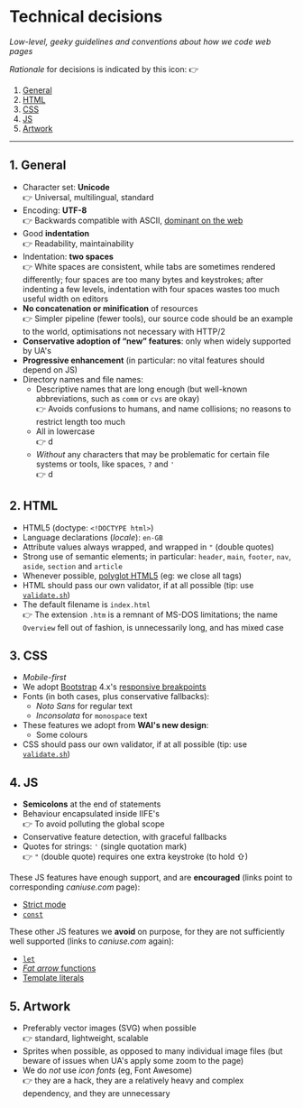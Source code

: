 # Technical decisions

*Low-level, geeky guidelines and conventions about how we code web pages*

*Rationale* for decisions is indicated by this icon: 👉

1. [General](#1-general)
1. [HTML](#2-html)
1. [CSS](#3-css)
1. [JS](#4-js)
1. [Artwork](#5-artwork)

---

## 1. General

* Character set: **Unicode**  
  👉 Universal, multilingual, standard
* Encoding: **UTF-8**  
  👉 Backwards compatible with ASCII, [dominant on the web](https://en.wikipedia.org/wiki/File:Utf8webgrowth.svg#/media/File:Utf8webgrowth.svg)
* Good **indentation**  
  👉 Readability, maintainability
* Indentation: **two spaces**  
  👉 White spaces are consistent, while tabs are sometimes rendered differently; four spaces are too many bytes and keystrokes; after indenting a few levels,
  indentation with four spaces wastes too much useful width on editors
* **No concatenation or minification** of resources  
  👉 Simpler pipeline (fewer tools), our source code should be an example to the world, optimisations not necessary with HTTP/2
* **Conservative adoption of &ldquo;new&rdquo; features**: only when widely supported by UA's
* **Progressive enhancement** (in particular: no vital features should depend on JS)
* Directory names and file names:
  * Descriptive names that are long enough (but well-known abbreviations, such as `comm` or `cvs` are okay)  
    👉 Avoids confusions to humans, and name collisions; no reasons to restrict length too much
  * All in lowercase  
    👉 d
  * *Without* any characters that may be problematic for certain file systems or tools, like spaces, `?` and `'`  
    👉 d

## 2. HTML

* HTML5 (doctype: `<!DOCTYPE html>`)
* Language declarations (*locale*): `en-GB`
* Attribute values always wrapped, and wrapped in `"` (double quotes)
* Strong use of semantic elements; in particular: `header`, `main`, `footer`, `nav`, `aside`, `section` and `article`
* Whenever possible, [polyglot HTML5](https://www.w3.org/TR/html-polyglot/) (eg: we close all tags)
* HTML should pass our own validator, if at all possible (tip: use [`validate.sh`](validate.sh))
* The default filename is `index.html`  
  👉 The extension `.htm` is a remnant of MS-DOS limitations; the name `Overview` fell out of fashion, is unnecessarily long, and has mixed case

## 3. CSS

* *Mobile-first*
* We adopt [Bootstrap](https://getbootstrap.com/) 4.x's [responsive breakpoints](https://getbootstrap.com/docs/4.0/layout/overview/#responsive-breakpoints)
* Fonts (in both cases, plus conservative fallbacks):
  * *Noto Sans* for regular text
  * *Inconsolata* for `monospace` text
* These features we adopt from **WAI's new design**:
  * Some colours
* CSS should pass our own validator, if at all possible (tip: use [`validate.sh`](validate.sh))

## 4. JS

* **Semicolons** at the end of statements
* Behaviour encapsulated inside IIFE's  
  👉 To avoid polluting the global scope
* Conservative feature detection, with graceful fallbacks
* Quotes for strings: `'` (single quotation mark)  
  👉 `"` (double quote) requires one extra keystroke (to hold &#8679;)

These JS features have enough support, and are **encouraged** (links point to corresponding *caniuse.com* page):

* [Strict mode](https://caniuse.com/#feat=use-strict)
* [`const`](https://caniuse.com/#feat=const)

These other JS features we **avoid** on purpose, for they are not sufficiently well supported (links to *caniuse.com* again):

* [`let`](https://caniuse.com/#feat=let)
* [*Fat arrow* functions](https://caniuse.com/#feat=arrow-functions)
* [Template literals](https://caniuse.com/#feat=template-literals)

## 5. Artwork

* Preferably vector images (SVG) when possible  
  👉 standard, lightweight, scalable
* Sprites when possible, as opposed to many individual image files (but beware of issues when UA's apply some zoom to the page)
* We do *not* use *icon fonts* (eg, Font Awesome)  
  👉 they are a hack, they are a relatively heavy and complex dependency, and they are unnecessary
